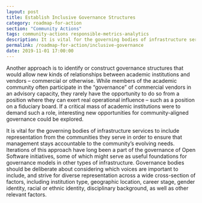 ```yaml
---
layout: post
title: Establish Inclusive Governance Structures
category: roadmap-for-action
section: "Community Actions"
tags: community-actions responsible-metrics-analytics
description: It is vital for the governing bodies of infrastructure services to include representation from the communities they serve in order to ensure that management stays accountable to the community’s evolving needs.
permalink: /roadmap-for-action/inclusive-governance
date: 2019-11-01 17:00:00
---
```


Another approach is to identify or construct governance structures that would allow new kinds of relationships between academic institutions and vendors – commercial or otherwise. While members of the academic community often participate in the “governance” of commercial vendors in an advisory capacity, they rarely have the opportunity to do so from a position where they can exert real operational influence – such as a position on a fiduciary board. If a critical mass of academic institutions were to demand such a role, interesting new opportunities for community-aligned governance could be explored.

It is vital for the governing bodies of infrastructure services to include representation from the communities they serve in order to ensure that management stays accountable to the community’s evolving needs. Iterations of this approach have long been a part of the governance of Open Software initiatives, some of which might serve as useful foundations for governance models in other types of infrastructure. Governance bodies should be deliberate about considering which voices are important to include, and strive for diverse representation across a wide cross-section of factors, including institution type, geographic location, career stage, gender identity, racial or ethnic identity, disciplinary background, as well as other relevant factors.
